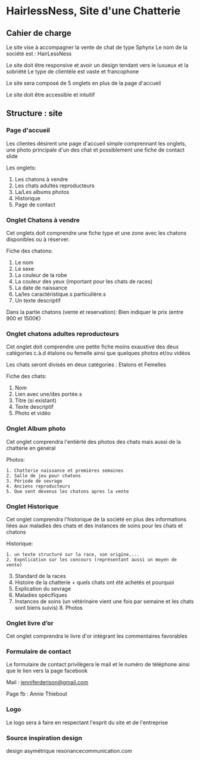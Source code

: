 # HairlessNess, Site d'une Chatterie

## Cahier de charge

Le site vise à accompagner la vente de chat de type Sphynx
Le nom de la société est : HairLessNess

Le site doit être responsive et avoir un design tendant vers le luxueux et la sobriété
Le type de clientèle est vaste et francophone

Le site sera composé de 5 onglets en plus de la page d'accueil

Le site doit être accessible et intuitif

## Structure : site

### Page d'accueil

Les clientes désirent une page d'accueil simple comprennant les onglets, une photo principale d'un des chat et possiblement une fiche  de contact slide

Les onglets:

  1. Les chatons à vendre
  2. Les chats adultes reproducteurs
  3. La/Les albums photos
  4. Historique
  5. Page de contact

### Onglet Chatons à vendre

Cet onglets doit comprendre une fiche type et une zone avec les chatons disponibles ou à réserver.

Fiche des chatons:

  1. Le nom
  2. Le sexe
  3. La couleur de la robe
  4. La couleur des yeux (important pour les chats de races)
  5. La date de naissance
  6. La/les caractéristique.s particulière.s
  7. Un texte descriptif

Dans la partie chatons (vente et reservation): Bien indiquer le prix (entre 900 et 1500€)

### Onglet chatons adultes reproducteurs

Cet onglet doit comprendre une petite fiche moins exaustive des deux catégories c.à.d étalons ou femelle ainsi que quelques photos et/ou vidéos

Les chats seront divisés en deux catégories : Etalons et Femelles

Fiche des chats:

  1. Nom
  2. Lien avec une/des portée.s
  3. Titre (si existant)
  4. Texte descriptif
  5. Photo et vidéo

### Onglet Album photo

Cet onglet comprendra l'entièrté des photos des chats mais aussi de la chatterie en général

Photos:

	1. Chatterie naissance et premières semaines
	2. Salle de jeu pour chatons
	3. Période de sevrage
	4. Anciens reproducteurs
	5. Que sont devenus les chatons apres la vente

### Onglet Historique

Cet onglet comprendra l'historique de la société en plus des informations liées aux maladies des chats et des instances de soins pour les chats et chatons

Historique:

	1. un texte structuré sur la race, son origine,...
	2. Expnlication sur les concours (représentant aussi un moyen de vente)
  3. Standard de la races
  4. Histoire de la chatterie + quels chats ont été achetés et pourquoi
  5. Explication du sevrage
  6. Maladies spécifiques
  7. Instances de soins (un vétérinaire vient une fois par semaine et les chats sont biens suivis)
	8. Photos

### Onglet livre d’or

Cet onglet comprendra le livre d'or intégrant les commentaires favorables

### Formulaire de contact

Le formulaire de contact privilègera le mail et le numéro de téléphone ainsi que le lien vers la page facebook

Mail : jenniferderison@gmail.com

Page fb : Annie Thiebout

### Logo

Le logo sera à faire en respectant l'esprit du site et de l'entreprise

### Source inspiration design

design asymétrique
	resonancecommunication.com
